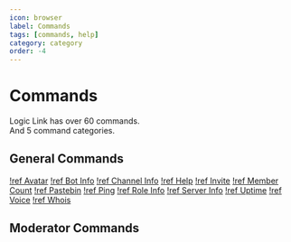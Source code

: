 ```yaml
---
icon: browser
label: Commands
tags: [commands, help]
category: category
order: -4
---
```


# Commands
Logic Link has over 60 commands.<br />
And 5 command categories.

## General Commands
[!ref Avatar](./General/avatar.md)
[!ref Bot Info](./General/botinfo.md)
[!ref Channel Info](./General/channelinfo.md)
[!ref Help](./General/help.md)
[!ref Invite](./General/invite.md)
[!ref Member Count](./General/membercount.md)
[!ref Pastebin](./General/pastebin.md)
[!ref Ping](./General/ping.md)
[!ref Role Info](./General/roleinfo.md)
[!ref Server Info](./General/serverinfo.md)
[!ref Uptime](./General/uptime.md)
[!ref Voice](./General/voice.md)
[!ref Whois](./General/whois.md)

## Moderator Commands